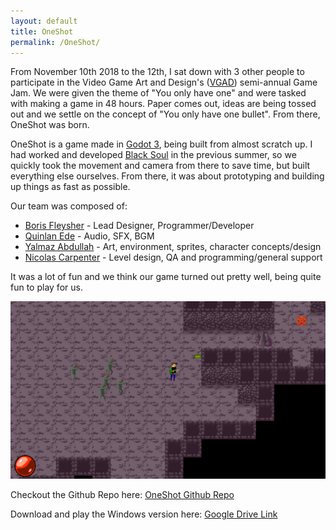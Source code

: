 ```yaml
---
layout: default
title: OneShot
permalink: /OneShot/
---
```


From November 10th 2018 to the 12th, I sat down with 3 other people to participate in the Video Game Art and Design's ([VGAD](https://vgad.org)) semi-annual Game Jam. We were given the theme of "You only have one" and were tasked with making a game in 48 hours. Paper comes out, ideas are being tossed out and we settle on the concept of "You only have one bullet". From there, OneShot was born.

OneShot is a game made in [Godot 3](https://godotengine.org), being built from almost scratch up. I had worked and developed [Black Soul](/BlackSoul) in the previous summer, so we quickly took the movement and camera from there to save time, but built everything else ourselves. From there, it was about prototyping and building up things as fast as possible.

Our team was composed of:
* [Boris Fleysher](https://github.com/Struckdown) - Lead Designer, Programmer/Developer
* [Quinlan Ede](https://github.com/Zalagan) - Audio, SFX, BGM
* [Yalmaz Abdullah](https://github.com/SledgeWorthIII) - Art, environment, sprites, character concepts/design
* [Nicolas Carpenter](https://github.com/NicoCarpe) - Level design, QA and programming/general support

It was a lot of fun and we think our game turned out pretty well, being quite fun to play for us.

![OneShot Screenshot](/assets/OneShotGameplay.png)

Checkout the Github Repo here: [OneShot Github Repo](https://github.com/Struckdown/OneShot)

Download and play the Windows version here: [Google Drive Link](https://drive.google.com/open?id=1ExVvQqhmD3KptA6Ro5X826ipwCui705j)
